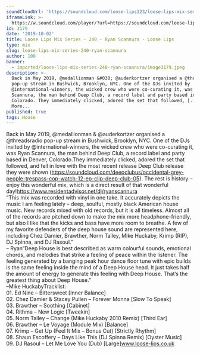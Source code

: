 ```yaml
---
soundCloudUrl: 'https://soundcloud.com/loose-lips123/loose-lips-mix-series-240-ryan-scanurra'
iframeLink: >-
  https://w.soundcloud.com/player/?url=https://soundcloud.com/loose-lips123/loose-lips-mix-series-240-ryan-scanurra&color=00aabb&auto_play=false&hide_related=false&show_comments=true&show_user=true&show_reposts=false
id: 3179
date: '2019-10-02'
title: Loose Lips Mix Series - 240 - Ryan Scannura - Loose Lips
type: mix
slug: loose-lips-mix-series-240-ryan-scannura
author: 100
banner:
  - imported/loose-lips-mix-series-240-ryan-scannura/image3179.jpeg
description: >-
  Back in May 2019, @medallionman &#038; @auderkortzer organised a @threadsradio
  pop-up stream in Bushwick, Brooklyn, NYC. One of the DJs invited by
  @international-winners, the wicked crew who were co-curating it, was Ryan
  Scannura, the man behind Deep Club, a record label and party based in Denver,
  Colorado. They immediately clicked, adored the set that followed, [...]Read
  More...
published: true
tags: House
---
```

Back in May 2019, @medallionman & @auderkortzer organised a @threadsradio pop-up stream in Bushwick, Brooklyn, NYC. One of the DJs invited by @international-winners, the wicked crew who were co-curating it, was Ryan Scannura, the man behind Deep Club, a record label and party based in Denver, Colorado.They immediately clicked, adored the set that followed, and fell in love with the most recent release Deep Club release they were shown (https://soundcloud.com/deepclubus/occidental-grey-people-trespass-cop-watch-12-ep-clip-deep-club-05). The rest is history – enjoy this wonderful mix, which is a direct result of that wonderful day!https://www.residentadvisor.net/dj/ryanscannura  
“This mix was recorded with vinyl in one take. It accurately depicts the music I am feeling lately – deep, soulful, mostly black American house music. New records mixed with old records, but it is all timeless. Almost all of the records are pitched down to make the mix more headphone-friendly, but also I like that the kicks and bass have more room to breathe. A few of my favorite defenders of the deep house sound are represented here, including Chez Damier, Brawther, Norm Talley, Mike Huckaby, Krimp (RIP), DJ Spinna, and DJ Rasoul.”  
– Ryan“Deep House is best described as warm colourful sounds, emotional chords, and melodies that strike a feeling of peace within the listener. The feeling generated by a banging peak hour dance floor tune with epic builds is the same feeling inside the mind of a Deep House head. It just takes half the amount of energy to generate this feeling with Deep House. That’s the greatest thing about Deep House.”  
–Mike HuckabyTracklist:  
01\. Ed Nine – Bittersweet \[Inner Balance\]  
02\. Chez Damier & Stacey Pullen – Forever Monna \[Slow To Speak\]  
03\. Brawther – Soothing \[Cabinet\]  
04\. Rithma – New Logic \[Tweekin\]  
05\. Norm Talley – Change (Mike Huckaby 2010 Remix) \[Third Ear\]  
06\. Brawther – Le Voyage (Module Mix) \[Balance\]  
07\. Krimp – Get Up (Feel It Mix – Bonus Cut) \[Strictly Rhythm\]  
08\. Shaun Escoffery ‎– Days Like This (DJ Spinna Remix) \[Oyster Music\]  
09\. DJ Rasoul – Let Me Love You (Dub) \[Large\]www.loose-lips.co.uk